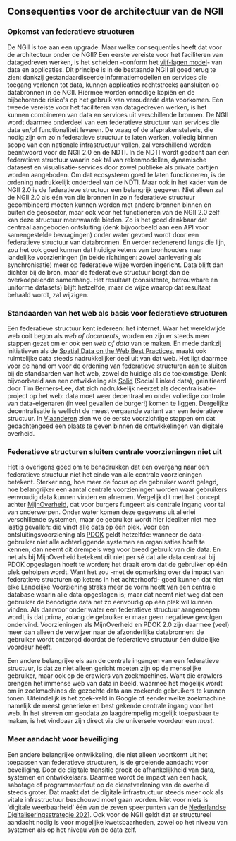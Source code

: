 ## Consequenties voor de architectuur van de NGII

### Opkomst van federatieve structuren
De NGII is toe aan een upgrade. Maar welke consequenties heeft dat voor de architectuur onder de NGII? Een eerste vereiste voor het faciliteren van datagedreven werken, is het scheiden -conform het [vijf-lagen model](https://www.noraonline.nl/wiki/Vijflaagsmodel)- van data en applicaties. Dit principe is in de bestaande NGII al goed terug te zien: dankzij gestandaardiseerde informatiemodellen en services die toegang verlenen tot data, kunnen applicaties rechtstreeks aansluiten op databronnen in de NGII. Hiermee worden onnodige kopiën en de bijbehorende risico's op het gebruik van verouderde data voorkomen. Een tweede vereiste voor het faciliteren van datagedreven werken, is het kunnen combineren van data en services uit verschillende bronnen. De NGII wordt daarmee onderdeel van een federatieve structuur van services die data en/of functionaliteit leveren. De vraag of  de afsprakenstelsels, die nodig zijn om zo'n federatieve structuur te laten werken, volledig binnen scope van een nationale infrastructuur vallen, zal verschillend worden beantwoord voor de NGII 2.0 en de NDTI. In de NDTI wordt gedacht aan een federatieve structuur waarin ook tal van rekenmodellen, dynamische datasest en visualisatie-services door zowel publieke als private partijen worden aangeboden. Om dat ecosysteem goed te laten functioneren, is de ordening nadrukkelijk onderdeel van de NDTI. Maar ook in het kader van de NGII 2.0 is de federatieve structuur een belangrijk gegeven. Niet alleen zal de NGII 2.0 als één van die bronnen in zo'n federatieve structuur gecombineerd moeten kunnen worden met andere bronnen binnen én buiten de geosector, maar ook voor het functioneren van de NGII 2.0 zelf kan deze structuur meerwaarde bieden. Zo is het goed denkbaar dat centraal aangeboden ontsluiting (denk bijvoorbeeld aan een API voor samengestelde bevragingen) onder water gevoed wordt door een federatieve structuur van databronnen. En verder redenerend langs die lijn, zou het ook goed kunnen dat huidige ketens van bronhouders naar landelijke voorzieningen (in beide richtingen: zowel aanlevering als synchronisatie) meer op federatieve wijze worden ingericht. Data blijft dan dichter bij de bron, maar de federatieve structuur borgt dan de overkoepelende samenhang. Het resultaat (consistente, betrouwbare en uniforme datasets) blijft hetzelfde, maar de wijze waarop dat resultaat behaald wordt, zal wijzigen. 

### Standaarden van het web als basis voor federatieve structuren
Eén federatieve structuur kent iedereen: het internet. Waar het wereldwijde web ooit begon als *web of documents*, worden en zijn er steeds meer stappen gezet om er ook een *web of data* van te maken. En mede dankzij initiatieven als de [Spatial Data on the Web Best Practices](https://www.w3.org/TR/sdw-bp/), maakt ook ruimtelijke data steeds nadrukkelijker deel uit van dat web. Het ligt daarmee voor de hand om voor de ordening van federatieve structuren aan te sluiten bij de standaarden van het web, zowel de huidige als de toekomstige. Denk bijvoorbeeld aan een ontwikkeling als [Solid](https://solidproject.org/) (Social Linked data), geinitieerd door Tim Berners-Lee, dat zich nadrukkelijk neerzet als decentralisatie-project op het web: data moet weer decentraal en onder volledige controle van data-eigenaren (in veel gevallen de burger!) komen te liggen. Dergelijke decentralisatie is wellicht de meest vergaande variant van een federatieve structuur. In [Vlaanderen](https://overheid.vlaanderen.be/informatie-vlaanderen/nieuws-en-agenda/solid-ecosysteem) zien we de eerste voorzichtige stappen om dat gedachtengoed een plaats te geven binnen de ontwikkelingen van digitale overheid. 

### Federatieve structuren sluiten centrale voorzieningen niet uit
Het is overigens goed om te benadrukken dat een overgang naar een federatieve structuur niet het einde van alle centrale voorzieningen betekent. Sterker nog, hoe meer de focus op de gebruiker wordt gelegd, hoe belangrijker een aantal  centrale voorzieningen worden waar gebruikers eenvoudig data kunnen vinden en afnemen. Vergelijk dit met het concept achter [MijnOverheid](https://mijn.overheid.nl/), dat voor burgers fungeert als centrale ingang voor tal van onderwerpen. Onder water komen deze gegevens uit allerlei verschillende systemen, maar de gebruiker wordt hier idealiter niet mee lastig gevallen: die vindt alle data op één plek. Voor een ontsluitingsvoorziening als [PDOK](https://www.pdok.nl/) geldt hetzelfde: wanneer de data-gebruiker niet alle achterliggende systemen en organisaties hoeft te kennen, dan neemt dit drempels weg voor breed gebruik van die data. En net als bij MijnOverheid betekent dit niet per sé dat alle data centraal bij PDOK opgeslagen hoeft te worden; het draait erom dat de gebruiker op één plek geholpen wordt. Want het zou -met de opmerking over de impact van federatieve structuren op ketens in het achterhoofd- goed kunnen dat niet elke Landelijke Voorziening straks meer de vorm heeft van een centrale database waarin alle data opgeslagen is; maar dat neemt niet weg dat een gebruiker de benodigde data net zo eenvoudig op één plek wil kunnen vinden. Als daarvoor onder water een federatieve structuur aangeroepen wordt, is dat prima, zolang de gebruiker er maar geen negatieve gevolgen ondervind. Voorzieningen als MijnOverheid en PDOK 2.0 zijn daarmee (veel) meer dan alleen de verwijzer naar de afzonderlijke databronnen: de gebruiker wordt ontzorgd doordat de federatieve structuur één duidelijke voordeur heeft.  

Een andere belangrijke eis aan de centrale ingangen van een federatieve structuur, is dat ze niet alleen gericht moeten zijn op de menselijke gebruiker, maar ook op de crawlers van zoekmachines. Want die crawlers brengen het immense web van data in beeld, waarmee het mogelijk wordt om in zoekmachines de gezochte data aan zoekende gebruikers te kunnen tonen. Uiteindelijk is het zoek-veld in Google of eender welke zoekmachine namelijk de meest generieke en best gekende centrale ingang voor het web. In het streven om geodata zo laagdrempelig mogelijk toepasbaar te maken, is het vindbaar zijn direct via die universele voordeur een *must*.

### Meer aandacht voor beveiliging
Een andere belangrijke ontwikkeling, die niet alleen voortkomt uit het toepassen van federatieve structuren, is de groeiende aandacht voor beveiliging. Door de digitale transitie groeit de afhankelijkheid van data, systemen en ontwikkelaars. Daarmee wordt de impact van een hack, sabotage of programmeerfout op de dienstverlening van de overheid steeds groter. Dat maakt dat de digitale infrastructuur steeds meer ook als vitale infrastructuur beschouwd moet gaan worden. Niet voor niets is 'digitale weerbaarheid' één van de zeven speerpunten van de [Nederlandse Digitaliseringsstrategie 2021](https://www.rijksoverheid.nl/binaries/rijksoverheid/documenten/kamerstukken/2021/04/26/nederlandse-digitaliseringsstrategie-2021/bijlage-nederlandse-digitaliseringsstrategie-2021.pdf). Ook voor de NGII geldt dat er structureel aandacht nodig is voor mogelijke kwetsbaarheden, zowel op het niveau van systemen als op het niveau van de data zelf. 
